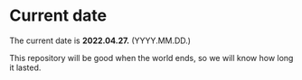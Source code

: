 # Current date

The current date is **2022.04.27.** (YYYY.MM.DD.)

This repository will be good when the world ends, so we will know how long it lasted.